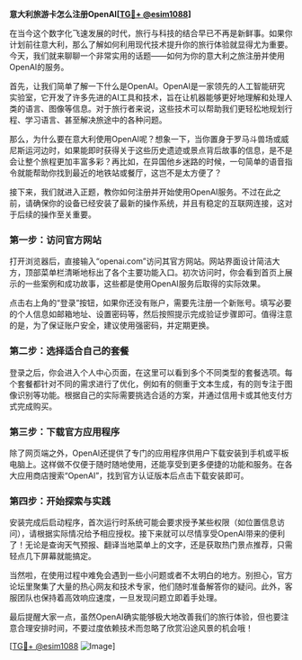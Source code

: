 **意大利旅游卡怎么注册OpenAI[[TG💪+ @esim1088](https://t.me/s/esim1088)]**

在当今这个数字化飞速发展的时代，旅行与科技的结合早已不再是新鲜事。如果你计划前往意大利，那么了解如何利用现代技术提升你的旅行体验就显得尤为重要。今天，我们就来聊聊一个非常实用的话题——如何为你的意大利之旅注册并使用OpenAI的服务。

首先，让我们简单了解一下什么是OpenAI。OpenAI是一家领先的人工智能研究实验室，它开发了许多先进的AI工具和技术，旨在让机器能够更好地理解和处理人类的语言、图像等信息。对于旅行者来说，这些技术可以帮助我们更轻松地规划行程、学习语言、甚至解决旅途中的各种问题。

那么，为什么要在意大利使用OpenAI呢？想象一下，当你置身于罗马斗兽场或威尼斯运河边时，如果能即时获得关于这些历史遗迹或景点背后故事的信息，是不是会让整个旅程更加丰富多彩？再比如，在异国他乡迷路的时候，一句简单的语音指令就能帮助你找到最近的地铁站或餐厅，这岂不是太方便了？

接下来，我们就进入正题，教你如何注册并开始使用OpenAI服务。不过在此之前，请确保你的设备已经安装了最新的操作系统，并且有稳定的互联网连接，这对于后续的操作至关重要。

### 第一步：访问官方网站

打开浏览器后，直接输入“openai.com”访问其官方网站。网站界面设计简洁大方，顶部菜单栏清晰地标出了各个主要功能入口。初次访问时，你会看到首页上展示的一些案例和成功故事，这些都是使用OpenAI服务后取得的实际效果。

点击右上角的“登录”按钮，如果你还没有账户，需要先注册一个新账号。填写必要的个人信息如邮箱地址、设置密码等，然后按照提示完成验证步骤即可。值得注意的是，为了保证账户安全，建议使用强密码，并定期更换。

### 第二步：选择适合自己的套餐

登录之后，你会进入个人中心页面，在这里可以看到多个不同类型的套餐选项。每个套餐都针对不同的需求进行了优化，例如有的侧重于文本生成，有的则专注于图像识别等功能。根据自己的实际需要挑选合适的方案，并通过信用卡或其他支付方式完成购买。

### 第三步：下载官方应用程序

除了网页端之外，OpenAI还提供了专门的应用程序供用户下载安装到手机或平板电脑上。这样做不仅便于随时随地使用，还能享受到更多便捷的功能和服务。在各大应用商店搜索“OpenAI”，找到官方认证版本后点击下载安装即可。

### 第四步：开始探索与实践

安装完成后启动程序，首次运行时系统可能会要求授予某些权限（如位置信息访问），请根据实际情况给予相应授权。接下来就可以尽情享受OpenAI带来的便利了！无论是查询天气预报、翻译当地菜单上的文字，还是获取热门景点推荐，只需轻点几下屏幕就能搞定。

当然啦，在使用过程中难免会遇到一些小问题或者不太明白的地方。别担心，官方论坛里聚集了大量的热心网友和技术专家，他们随时准备解答你的疑问。此外，客服团队也保持着高效响应速度，一旦发现问题立即着手处理。

最后提醒大家一点，虽然OpenAI确实能够极大地改善我们的旅行体验，但也要注意合理安排时间，不要过度依赖技术而忽略了欣赏沿途风景的机会哦！

[[TG💪+ @esim1088](https://t.me/s/esim1088) ![Image](https://i.postimg.cc/4NQfJmqS/Snipaste-2025-05-13-00-14-12.png)]